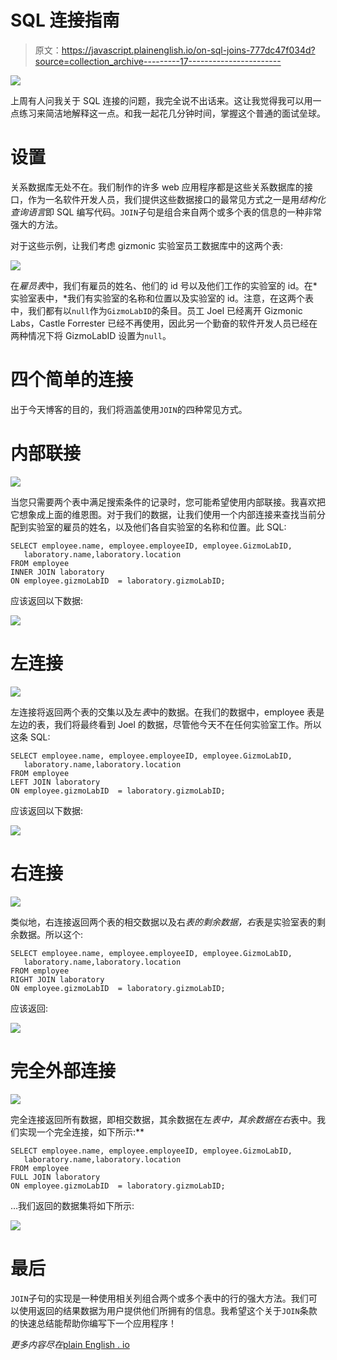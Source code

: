 # SQL 连接指南

> 原文：<https://javascript.plainenglish.io/on-sql-joins-777dc47f034d?source=collection_archive---------17----------------------->

![](img/1e903a3f69749bb84603d7751ee3e99d.png)

上周有人问我关于 SQL 连接的问题，我完全说不出话来。这让我觉得我可以用一点练习来简洁地解释这一点。和我一起花几分钟时间，掌握这个普通的面试垒球。

# 设置

关系数据库无处不在。我们制作的许多 web 应用程序都是这些关系数据库的接口，作为一名软件开发人员，我们提供这些数据接口的最常见方式之一是用*结构化查询语言*即 SQL 编写代码。`JOIN`子句是组合来自两个或多个表的信息的一种非常强大的方法。

对于这些示例，让我们考虑 gizmonic 实验室员工数据库中的这两个表:

![](img/9632cefe1f69e25bc481e84d2b8b1551.png)

在*雇员表*中，我们有雇员的姓名、他们的 id 号以及他们工作的实验室的 id。在*实验室表中，*我们有实验室的名称和位置以及实验室的 id。注意，在这两个表中，我们都有以`null`作为`GizmoLabID`的条目。员工 Joel 已经离开 Gizmonic Labs，Castle Forrester 已经不再使用，因此另一个勤奋的软件开发人员已经在两种情况下将 GizmoLabID 设置为`null`。

# 四个简单的连接

出于今天博客的目的，我们将涵盖使用`JOIN`的四种常见方式。

# 内部联接

![](img/19f921be5940763f42ca3f80149480e8.png)

当您只需要两个表中满足搜索条件的记录时，您可能希望使用内部联接。我喜欢把它想象成上面的维恩图。对于我们的数据，让我们使用一个内部连接来查找当前分配到实验室的雇员的姓名，以及他们各自实验室的名称和位置。此 SQL:

```
SELECT employee.name, employee.employeeID, employee.GizmoLabID, 
   laboratory.name,laboratory.location
FROM employee
INNER JOIN laboratory
ON employee.gizmoLabID  = laboratory.gizmoLabID;
```

应该返回以下数据:

![](img/17dbc0e8ca93f268fcda7d45e4f65024.png)

# 左连接

![](img/b29b82a334b06d076db5545bd8afee44.png)

左连接将返回两个表的交集以及左*表*中的数据。在我们的数据中，employee 表是左边的表，我们将最终看到 Joel 的数据，尽管他今天不在任何实验室工作。所以这条 SQL:

```
SELECT employee.name, employee.employeeID, employee.GizmoLabID, 
   laboratory.name,laboratory.location
FROM employee
LEFT JOIN laboratory
ON employee.gizmoLabID  = laboratory.gizmoLabID;
```

应该返回以下数据:

![](img/93d0875761481b7376b77d3181870e13.png)

# 右连接

![](img/c7a0560908bb224029f9b7ad1d280760.png)

类似地，右连接返回两个表的相交数据以及右*表的剩余数据，右*表是实验室表的剩余数据。所以这个:

```
SELECT employee.name, employee.employeeID, employee.GizmoLabID, 
   laboratory.name,laboratory.location
FROM employee
RIGHT JOIN laboratory
ON employee.gizmoLabID  = laboratory.gizmoLabID;
```

应该返回:

![](img/d2b4797c1e8f81e7edd4064d95483a45.png)

# 完全外部连接

![](img/c1079dec9176d2bf5d7272e216bb62bb.png)

完全连接返回所有数据，即相交数据，其余数据在左*表中，其余数据在右*表中。我们实现一个完全连接，如下所示:**

```
SELECT employee.name, employee.employeeID, employee.GizmoLabID, 
   laboratory.name,laboratory.location
FROM employee
FULL JOIN laboratory
ON employee.gizmoLabID  = laboratory.gizmoLabID;
```

…我们返回的数据集将如下所示:

![](img/3db55e73991766d31340cf62dc8a4836.png)

# 最后

`JOIN`子句的实现是一种使用相关列组合两个或多个表中的行的强大方法。我们可以使用返回的结果数据为用户提供他们所拥有的信息。我希望这个关于`JOIN`条款的快速总结能帮助你编写下一个应用程序！

*更多内容尽在*[plain English . io](http://plainenglish.io/)